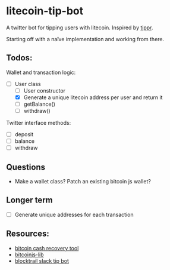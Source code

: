 # litecoin-tip-bot

A twitter bot for tipping users with litecoin. Inspired by [tippr](https://www.reddit.com/r/tippr/wiki/index).

Starting off with a naïve implementation and working from there.

## Todos:

Wallet and transaction logic:
- [ ] User class
  - [ ] User constructor
  - [x] Generate a unique litecoin address per user and return it
  - [ ] getBalance()
  - [ ] withdraw()

Twitter interface methods:
- [ ] deposit
- [ ] balance
- [ ] withdraw

## Questions

- Make a wallet class? Patch an existing bitcoin js wallet?

## Longer term

- [ ] Generate unique addresses for each transaction

## Resources:
- [bitcoin cash recovery tool](https://github.com/timothyylim/bitgo-bcash-recovery-tool/tree/master/src)
- [bitcoinjs-lib](https://github.com/bitcoinjs/bitcoinjs-lib)
- [blocktrail slack tip bot](https://github.com/blocktrail/slack-tipbot/blob/master/lib/user.js)
